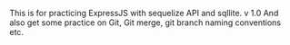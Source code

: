 This is for practicing ExpressJS with sequelize API and sqllite. v 1.0
And also get some practice on Git, Git merge, git branch naming conventions etc.